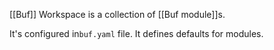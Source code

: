 [[Buf]] Workspace is a collection of [[Buf module]]s.

It's configured in`buf.yaml` file. It defines defaults for modules.
